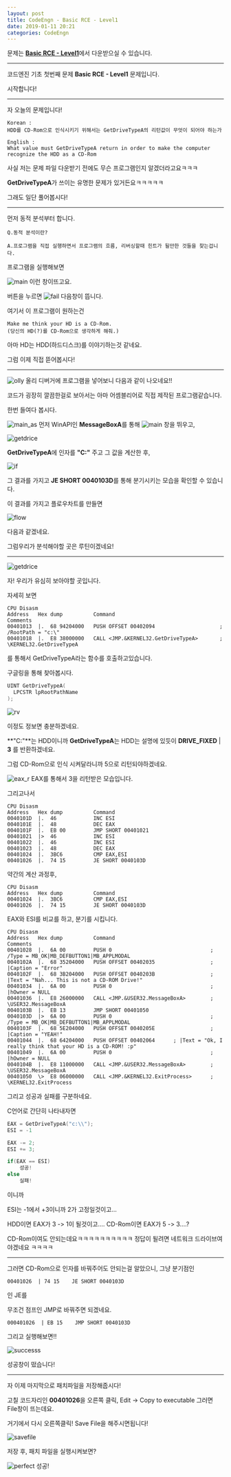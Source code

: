 ```yaml
---
layout: post
title: CodeEngn - Basic RCE - Level1
date: 2019-01-11 20:21
categories: CodeEngn
---
```

문제는 [**Basic RCE - Level1**](https://codeengn.com/challenges/basic/01)에서 
다운받으실 수 있습니다.
* * *
코드엔진 기초 첫번째 문제
**Basic RCE - Level1**
문제입니다.

시작합니다!

* * *

자 오늘의 문제입니다!
```
Korean : 
HDD를 CD-Rom으로 인식시키기 위해서는 GetDriveTypeA의 리턴값이 무엇이 되어야 하는가 

English : 
What value must GetDriveTypeA return in order to make the computer recognize the HDD as a CD-Rom
```
사실 저는 문제 파일 다운받기 전에도 무슨 프로그램인지 알겠더라고요ㅋㅋㅋ

**GetDriveTypeA**가 쓰이는 유명한 문제가 있거든요ㅋㅋㅋㅋㅋ

그래도 일단 풀어봅시다!

_ _ _


먼저 동적 분석부터 합니다.

```
Q.동적 분석이란?

A.프로그램을 직접 실행하면서 프로그램의 흐름, 리버싱할때 힌트가 될만한 것들을 찾는겁니다.
```

프로그램을 실행해보면

![main](https://user-images.githubusercontent.com/46376448/51032005-d3fe6400-15e1-11e9-8d6a-364f4ae6c22b.JPG)
이런 창이뜨고요.

버튼을 누르면
![fail](https://user-images.githubusercontent.com/46376448/51032004-d3fe6400-15e1-11e9-87bd-fbed4f7f7f3c.JPG)
다음창이 뜹니다.

여기서 이 프로그램이 원하는건 
```
Make me think your HD is a CD-Rom.
(당신의 HD(?)를 CD-Rom으로 생각하게 해줘.)
```
아마 HD는 HDD(하드디스크)를 이야기하는것 같네요.

그럼 이제 직접 뜯어봅시다!

* * *

![olly](https://user-images.githubusercontent.com/46376448/51032141-48390780-15e2-11e9-88e7-a43383dd3824.JPG)
올리 디버거에 프로그램을 넣어보니
다음과 같이 나오네요!!

코드가 굉장히 깔끔한걸로 보아서는 아마 어셈블리어로 직접 제작된 프로그램같습니다.

한번 들여다 봅시다.

![main_as](https://user-images.githubusercontent.com/46376448/51032445-5e939300-15e3-11e9-95b2-0e6ce3320d46.JPG)
먼저 WinAPI인 **MessageBoxA**를 통해 
![main](https://user-images.githubusercontent.com/46376448/51032005-d3fe6400-15e1-11e9-8d6a-364f4ae6c22b.JPG)
창을 뛰우고,


![getdrice](https://user-images.githubusercontent.com/46376448/51032443-5e939300-15e3-11e9-8f96-a51f112c73f4.JPG)

**GetDriveTypeA**에 인자를 **"C:\"** 주고 그 값을 계산한 후,  

![if](https://user-images.githubusercontent.com/46376448/51032444-5e939300-15e3-11e9-93c4-618a5fad100f.JPG)

그 결과를 가지고 **JE SHORT 0040103D**를 통해 분기시키는 모습을 확인할 수 있습니다.

이 결과를 가지고 플로우차트를 만들면

![flow](https://user-images.githubusercontent.com/46376448/51032531-bf22d000-15e3-11e9-929b-98bd0c55e19d.JPG)

다음과 같겠네요. 

그럼우리가 분석해야할 곳은 루틴이겠네요!

* * *

![getdrice](https://user-images.githubusercontent.com/46376448/51032443-5e939300-15e3-11e9-8f96-a51f112c73f4.JPG)

자! 우리가 유심히 보아야할 곳입니다.

자세히 보면

```assembly
CPU Disasm
Address   Hex dump          Command                                  Comments
00401013  |.  68 94204000   PUSH OFFSET 00402094                     ; /RootPath = "c:\"
00401018  |.  E8 38000000   CALL <JMP.&KERNEL32.GetDriveTypeA>       ; \KERNEL32.GetDriveTypeA

```
를 통해서 GetDriveTypeA라는 함수를 호출하고있습니다.

구글링을 통해 찾아봅시다.

```C++
UINT GetDriveTypeA(
  LPCSTR lpRootPathName
);
```

![rv](https://user-images.githubusercontent.com/46376448/51032695-50924200-15e4-11e9-89fb-5e26d002caf4.JPG)

이정도 정보면 충분하겠네요.

**"C:\"**는 HDD이니까
**GetDriveTypeA**는 HDD는 설명에 있듯이 **DRIVE_FIXED** | **3** 를 반환하겠네요.

그럼 CD-Rom으로 인식 시켜달라니까 5으로 리턴되야하겠네요.

![eax_r](https://user-images.githubusercontent.com/46376448/51033477-d31c0100-15e6-11e9-921c-3420a3e409e5.JPG)
EAX를 통해서 3을 리턴받은 모습입니다.

그리고나서
```
CPU Disasm
Address   Hex dump          Command       
0040101D  |.  46            INC ESI
0040101E  |.  48            DEC EAX
0040101F  |.  EB 00         JMP SHORT 00401021
00401021  |>  46            INC ESI
00401022  |.  46            INC ESI
00401023  |.  48            DEC EAX
00401024  |.  3BC6          CMP EAX,ESI
00401026  |.  74 15         JE SHORT 0040103D
```
약간의 계산 과정후,
```
CPU Disasm
Address   Hex dump          Command                
00401024  |.  3BC6          CMP EAX,ESI
00401026  |.  74 15         JE SHORT 0040103D
```
EAX와 ESI를 비교를 하고, 분기를 시킵니다.

```
CPU Disasm
Address   Hex dump          Command                                  Comments
00401028  |.  6A 00         PUSH 0                                ; /Type = MB_OK|MB_DEFBUTTON1|MB_APPLMODAL
0040102A  |.  68 35204000   PUSH OFFSET 00402035                  ; |Caption = "Error"
0040102F  |.  68 3B204000   PUSH OFFSET 0040203B                  ; |Text = "Nah... This is not a CD-ROM Drive!"
00401034  |.  6A 00         PUSH 0                                ; |hOwner = NULL
00401036  |.  E8 26000000   CALL <JMP.&USER32.MessageBoxA>        ; \USER32.MessageBoxA
0040103B  |.  EB 13         JMP SHORT 00401050
0040103D  |>  6A 00         PUSH 0                                ; /Type = MB_OK|MB_DEFBUTTON1|MB_APPLMODAL
0040103F  |.  68 5E204000   PUSH OFFSET 0040205E                  ; |Caption = "YEAH!"
00401044  |.  68 64204000   PUSH OFFSET 00402064      ; |Text = "Ok, I really think that your HD is a CD-ROM! :p"
00401049  |.  6A 00         PUSH 0                                ; |hOwner = NULL
0040104B  |.  E8 11000000   CALL <JMP.&USER32.MessageBoxA>        ; \USER32.MessageBoxA
00401050  \>  E8 06000000   CALL <JMP.&KERNEL32.ExitProcess>      ; \KERNEL32.ExitProcess
```
그리고 성공과 실패를 구분하네요.


C언어로 간단히 나타내자면

```C
EAX = GetDriveTypeA("c:\\");
ESI = -1

EAX -= 2;
ESI += 3;

if(EAX == ESI)
	성공!
else
	실패!
```
이니까 

ESI는 -1에서  +3이니까 2가 고정일것이고...

HDD이면 EAX가 3 -> 1이 될것이고....
CD-Rom이면 EAX가 5 -> 3....?

CD-Rom이여도 안되는데요ㅋㅋㅋㅋㅋㅋㅋㅋㅋㅋ
정답이 될려면 네트워크 드라이브여야겠네요 ㅋㅋㅋㅋ
* * *

그러면 CD-Rom으로 인자를 바꿔주어도 안되는걸 알았으니, 그냥 분기점인
```
00401026  | 74 15    JE SHORT 0040103D
```
인 JE를

무조건 점프인 JMP로 바꿔주면 되겠네요.
```
000401026  | EB 15    JMP SHORT 0040103D
```

그리고 실행해보면!!

![successs](https://user-images.githubusercontent.com/46376448/51033844-1034c300-15e8-11e9-9391-488de3b807cb.JPG)

성공창이 떴습니다!

* * *

자 이제 마지막으로 패치파일을 저장해줍시다!

고칠 코드자리인 **00401026**을 오른쪽 클릭,
Edit -> Copy to executable
그러면 File창이 뜨는데요.

거기에서 다시 오른쪽클릭!
Save File을 해주시면됩니다!

![savefile](https://user-images.githubusercontent.com/46376448/51033983-79b4d180-15e8-11e9-8f6f-41b4aeadee1a.JPG)

저장 후, 패치 파일을 실행시켜보면?

![perfect](https://user-images.githubusercontent.com/46376448/51034032-a7017f80-15e8-11e9-851c-ed3eee895a99.JPG)
성공!



